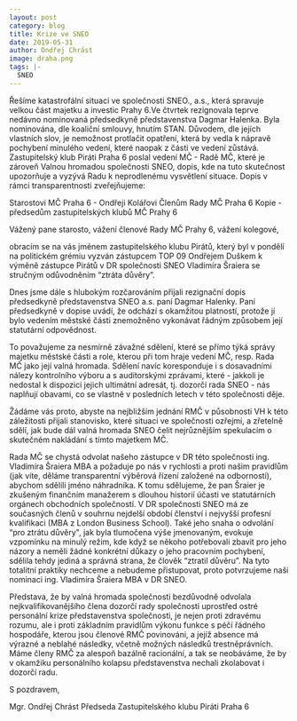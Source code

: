 ```yaml
---
layout: post
category: blog
title: Krize ve SNEO
date: 2019-05-31
author: Ondřej Chrást
image: draha.png
tags: |-
  SNEO 
---
```

Řešíme katastrofální situaci ve společnosti SNEO., a.s., která spravuje velkou část majetku a investic Prahy 6.Ve čtvrtek rezignovala teprve nedávno nominovaná předsedkyně představenstva Dagmar Halenka. Byla nominována, dle koaliční smlouvy, hnutím STAN. Důvodem, dle jejích vlastních slov, je nemožnost protlačit opatření, která by vedla k nápravě pochybení minulého vedení, které naopak z části ve vedení zůstává. Zastupitelský klub Piráti Praha 6 poslal vedení MČ - Radě MČ, které je zároveň Valnou hromadou společnosti SNEO, dopis, kde na tuto skutečnost upozorňuje a vyzývá Radu k neprodlenému vysvětlení situace. Dopis v rámci transparentnosti zveřejňujeme:

Starostovi MČ Praha 6 - Ondřeji Kolářovi
Členům Rady MČ Praha 6
Kopie - předsedům zastupitelských klubů MČ Prahy 6
 
Vážený pane starosto, vážení členové Rady MČ Prahy 6, vážení kolegové,
 
obracím se na vás jménem zastupitelského klubu Pirátů, který byl v pondělí na politickém grémiu vyzván zástupcem TOP 09 Ondřejem Duškem k výměně zástupce Pirátů v DR společnosti SNEO Vladimíra Šraiera se stručným odůvodněním “ztráta důvěry”.
 
Dnes jsme dále s hlubokým rozčarováním přijali rezignační dopis předsedkyně představenstva SNEO a.s. paní Dagmar Halenky. Paní předsedkyně v dopise uvádí, že odchází s okamžitou platností, protože jí bylo vedením městské části znemožněno vykonávat řádným způsobem její statutární odpovědnost.
 
To považujeme za nesmírně závažné sdělení, které se přímo týká správy majetku městské části a role, kterou při tom hraje vedení MČ, resp. Rada MČ jako její valná hromada. Sdělení navíc koresponduje i s dosavadními nálezy kontrolního výboru a s auditorskými zprávami, které - jakkoli je nedostal k dispozici jejich ultimátní adresát, tj. dozorčí rada SNEO - nás naplňují obavami, co se vlastně v posledních letech v této společnosti děje.
 
Žádáme vás proto, abyste na nejbližším jednání RMČ v působnosti VH k této záležitosti přijali stanovisko, které situaci ve společnosti ozřejmí, a zřetelně sdělí, jak bude dál valná hromada SNEO  čelit nejrůznějším spekulacím o skutečném nakládání s tímto majetkem MČ.
 
Rada MČ se chystá odvolat našeho zástupce v DR této společnosti ing. Vladimíra Šraiera MBA a požaduje po nás v rychlosti a proti našim pravidlům (jak víte, děláme transparentní výběrová řízení založené na odbornosti), abychom sdělili jméno náhradníka. K tomu sdělujeme, že pan Šraier je zkušeným finančním manažerem s dlouhou historií účasti ve statutárních orgánech obchodních společností.  V DR společnosti SNEO má ze současných členů v souhrnu nejdelší období členství i nejvyšší profesní kvalifikaci (MBA z London Business School). Také jeho snaha o odvolání “pro ztrátu důvěry", jak byla tlumočena výše jmenovaným, evokuje vzpomínku na minulý režim, kde když se někoho potřebovali zbavit pro jeho názory a neměli žádné konkrétní důkazy o jeho pracovním pochybení, sdělila tehdy jediná a správná strana, že člověk “ztratil důvěru”. Na tyto totalitní praktiky nechceme a nebudeme přistupovat, proto potvrzujeme naši nominaci ing. Vladimíra Šraiera MBA v DR SNEO.
 
Představa, že by valná hromada společnosti bezdůvodně odvolala nejkvalifikovanějšího člena dozorčí rady společnosti uprostřed ostré personální krize představenstva společnosti, je nejen proti zdravému rozumu, ale i proti základním pravidlům výkonu funkce s péčí řádného hospodáře, kterou jsou členové RMČ povinováni, a jejíž absence má výrazné a neblahé následky, včetně možných následků trestněprávních. Máme členy RMČ za alespoň bazálně racionální, a tak se neobáváme, že by v okamžiku personálního kolapsu představenstva nechali zkolabovat i dozorčí radu.
 
S pozdravem,
  
Mgr. Ondřej Chrást
Předseda Zastupitelského klubu Piráti Praha 6
